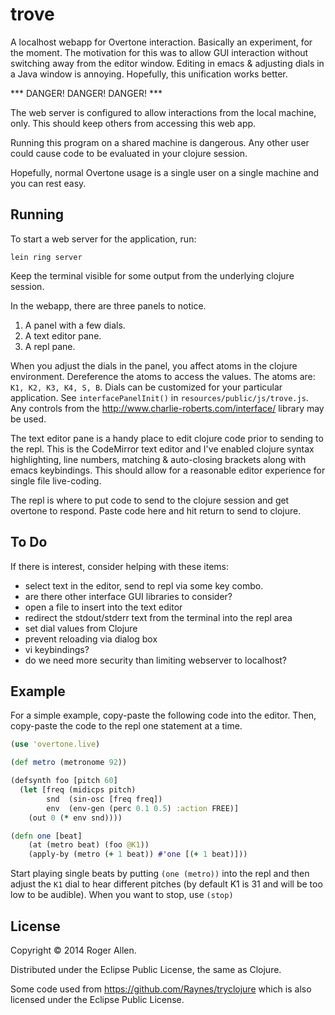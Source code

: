 # trove

A localhost webapp for Overtone interaction.  Basically an experiment,
for the moment.  The motivation for this was to allow GUI interaction
without switching away from the editor window.  Editing in emacs &
adjusting dials in a Java window is annoying.  Hopefully, this
unification works better.

*** DANGER! DANGER! DANGER! ***

The web server is configured to allow interactions from the local machine,
only.  This should keep others from accessing this web app.

Running this program on a shared machine is dangerous.  Any other user
could cause code to be evaluated in your clojure session.

Hopefully, normal Overtone usage is a single user on a single machine
and you can rest easy.

## Running

To start a web server for the application, run:

    lein ring server

Keep the terminal visible for some output from the underlying clojure
session.

In the webapp, there are three panels to notice.

1. A panel with a few dials.
2. A text editor pane.
3. A repl pane.

When you adjust the dials in the panel, you affect atoms in the
clojure environment.  Dereference the atoms to access the values.  The
atoms are: `K1, K2, K3, K4, S, B`.  Dials can be customized for your
particular application.  See `interfacePanelInit()` in
`resources/public/js/trove.js`.  Any controls from the
http://www.charlie-roberts.com/interface/ library may be used.

The text editor pane is a handy place to edit clojure code prior to
sending to the repl.  This is the CodeMirror text editor and I've
enabled clojure syntax highlighting, line numbers, matching &
auto-closing brackets along with emacs keybindings.  This should allow
for a reasonable editor experience for single file live-coding.

The repl is where to put code to send to the clojure session and get
overtone to respond.  Paste code here and hit return to send to
clojure.

## To Do

If there is interest, consider helping with these items:
* select text in the editor, send to repl via some key combo.
* are there other interface GUI libraries to consider?
* open a file to insert into the text editor
* redirect the stdout/stderr text from the terminal into the repl area
* set dial values from Clojure
* prevent reloading via dialog box
* vi keybindings?
* do we need more security than limiting webserver to localhost?

## Example

For a simple example, copy-paste the following code into the editor.
Then, copy-paste the code to the repl one statement at a time.

```clj
(use 'overtone.live)

(def metro (metronome 92))

(defsynth foo [pitch 60]
  (let [freq (midicps pitch)
        snd  (sin-osc [freq freq])
        env  (env-gen (perc 0.1 0.5) :action FREE)]
    (out 0 (* env snd))))

(defn one [beat]
    (at (metro beat) (foo @K1))
    (apply-by (metro (+ 1 beat)) #'one [(+ 1 beat)]))
```

Start playing single beats by putting `(one (metro))` into the repl
and then adjust the `K1` dial to hear different pitches (by default K1
is 31 and will be too low to be audible).  When you want to stop, use
`(stop)`

## License

Copyright © 2014 Roger Allen.

Distributed under the Eclipse Public License, the same as Clojure.

Some code used from https://github.com/Raynes/tryclojure which is
also licensed under the Eclipse Public License.
